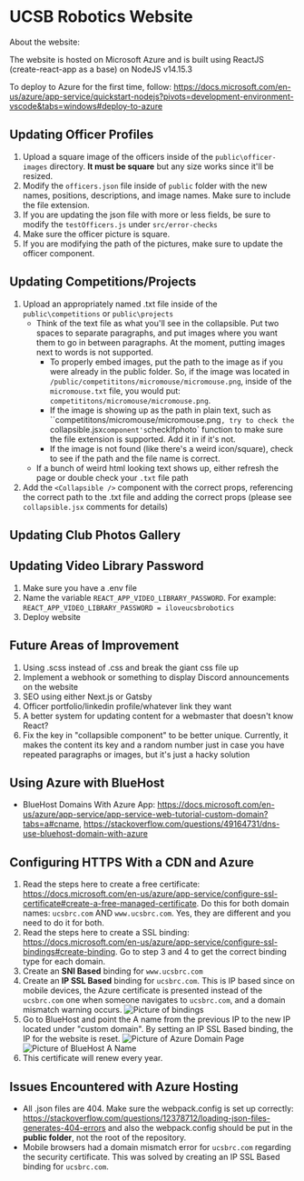 # UCSB Robotics Website

About the website:

The website is hosted on Microsoft Azure and is built using ReactJS (create-react-app as a base) on NodeJS v14.15.3

To deploy to Azure for the first time, follow: https://docs.microsoft.com/en-us/azure/app-service/quickstart-nodejs?pivots=development-environment-vscode&tabs=windows#deploy-to-azure

## Updating Officer Profiles
1. Upload a square image of the officers inside of the `public\officer-images` directory. **It must be square** but any size works since it'll be resized. 
2. Modify the `officers.json` file inside of `public` folder with the new names, positions, descriptions, and image names. Make sure to include the file extension.
3. If you are updating the json file with more or less fields, be sure to modify the `testOfficers.js` under `src/error-checks`
4. Make sure the officer picture is square.
5. If you are modifying the path of the pictures, make sure to update the officer component.

## Updating Competitions/Projects
1. Upload an appropriately named .txt file inside of the `public\competitions` or `public\projects`
    * Think of the text file as what you'll see in the collapsible. Put two spaces to separate paragraphs, and put images where you want them to go in between paragraphs. At the moment, putting images next to words is not supported.
        * To properly embed images, put the path to the image as if you were already in the public folder. So, if the image was located in `/public/competititons/micromouse/micromouse.png`, inside of the `micromouse.txt` file, you would put: `competititons/micromouse/micromouse.png`.
        * If the image is showing up as the path in plain text, such as ``competititons/micromouse/micromouse.png`, try to check the `collapsible.jsx` component's `checkIfphoto` function to make sure the file extension is supported. Add it in if it's not.
        * If the image is not found (like there's a weird icon/square), check to see if the path and the file name is correct.
    * If a bunch of weird html looking text shows up, either refresh the page or double check your `.txt` file path
2. Add the `<Collapsible />` component with the correct props, referencing the correct path to the .txt file and adding the correct props (please see `collapsible.jsx` comments for details) 

## Updating Club Photos Gallery


## Updating Video Library Password
1. Make sure you have a .env file
2. Name the variable `REACT_APP_VIDEO_LIBRARY_PASSWORD`. For example: `REACT_APP_VIDEO_LIBRARY_PASSWORD = iloveucsbrobotics`
3. Deploy website

## Future Areas of Improvement
1. Using .scss instead of .css and break the giant css file up
2. Implement a webhook or something to display Discord announcements on the website
3. SEO using either Next.js or Gatsby
4. Officer portfolio/linkedin profile/whatever link they want
5. A better system for updating content for a webmaster that doesn't know React?
6. Fix the key in "collapsible component" to be better unique. Currently, it makes the content its key and a random number just in case you have repeated paragraphs or images, but it's just a hacky solution

## Using Azure with BlueHost
* BlueHost Domains With Azure App: https://docs.microsoft.com/en-us/azure/app-service/app-service-web-tutorial-custom-domain?tabs=a#cname, https://stackoverflow.com/questions/49164731/dns-use-bluehost-domain-with-azure

## Configuring HTTPS With a CDN and Azure
1. Read the steps here to create a free certificate: https://docs.microsoft.com/en-us/azure/app-service/configure-ssl-certificate#create-a-free-managed-certificate. Do this for both domain names: `ucsbrc.com` AND `www.ucsbrc.com`. Yes, they are different and you need to do it for both.
2. Read the steps here to create a SSL binding: https://docs.microsoft.com/en-us/azure/app-service/configure-ssl-bindings#create-binding. Go to step 3 and 4 to get the correct binding type for each domain.
3. Create an **SNI Based** binding for `www.ucsbrc.com`
4. Create an **IP SSL Based** binding for `ucsbrc.com`. This is IP based since on mobile devices, the Azure certificate is presented instead of the `ucsbrc.com` one when someone navigates to `ucsbrc.com`, and a domain mismatch warning occurs.
![Picture of bindings](https://github.com/UCSBVexRobotics/RoboticsWebsite/blob/main/completed_bindings.png?raw=true)
5. Go to BlueHost and point the A name from the previous IP to the new IP located under "custom domain". By setting an IP SSL Based binding, the IP for the website is reset.
![Picture of Azure Domain Page](https://github.com/UCSBVexRobotics/RoboticsWebsite/blob/main/domain_page.png?raw=true)
![Picture of BlueHost A Name](https://github.com/UCSBVexRobotics/RoboticsWebsite/blob/main/bluehost_a.png?raw=true)
6. This certificate will renew every year.

## Issues Encountered with Azure Hosting
* All .json files are 404. Make sure the webpack.config is set up correctly: https://stackoverflow.com/questions/12378712/loading-json-files-generates-404-errors and also the webpack.config should be put in the **public folder**, not the root of the repository.
* Mobile browsers had a domain mismatch error for `ucsbrc.com` regarding the security certificate. This was solved by creating an IP SSL Based binding for `ucsbrc.com`.